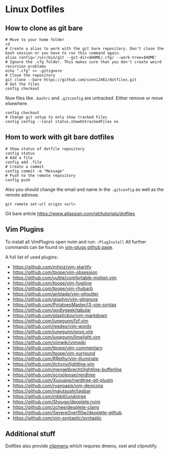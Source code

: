 # Linux Dotfiles

## How to clone as git bare

```
# Move to your home folder
cd
# Create a alias to work with the git bare repository. Don't close the bash session or you have to run this command again.
alias config='/usr/bin/git --git-dir=$HOME/.cfg/ --work-tree=$HOME'
# Ignore the .cfg folder. This makes sure that you don't create weird recursion problems
echo ".cfg" >> .gitignore
# Close the repository
git clone --bare https://github.com/conni2461/dotfiles.git
# Get the files
config checkout
```

Now files like `.bashrc` and `.gitconfig` are untracked. Either remove or move elsewhere.

```
config checkout
# Change git setup to only show tracked Files
config config --local status.showUntrackedFiles no
```

## Hom to work with git bare dotfiles

```
# Show status of dotfile repository
config status
# Add a file
config add .file
# Create a commit
config commit -m "Message"
# Push to the remote repository
config push
```

Also you should change the email and name in the `.gitconfig` as well as the remote adresse.

```
git remote set-url origin <url>
```

Git bare article https://www.atlassian.com/git/tutorials/dotfiles

## Vim Plugins

To install all VimPlugins open nvim and run: `:PlugInstall`
All further commands can be found on [vim-plugs github page](https://github.com/junegunn/vim-plug).

A full list of used plugins:

- https://github.com/mhinz/vim-startify
- https://github.com/tpope/vim-obsession
- https://github.com/yuttie/comfortable-motion.vim
- https://github.com/tpope/vim-fugitive
- https://github.com/tpope/vim-rhubarb
- https://github.com/airblade/vim-gitgutter
- https://github.com/gisphm/vim-gitignore
- https://github.com/PotatoesMaster/i3-vim-syntax
- https://github.com/godlygeek/tabular
- https://github.com/plasticboy/vim-markdown
- https://github.com/junegunn/fzf.vim
- https://github.com/reedes/vim-wordy
- https://github.com/junegunn/goyo.vim
- https://github.com/junegunn/limelight.vim
- https://github.com/vimwiki/vimwiki
- https://github.com/tpope/vim-commentary
- https://github.com/tpope/vim-surround
- https://github.com/RRethy/vim-illuminate
- https://github.com/itchyny/lightline.vim
- https://github.com/mengelbrecht/lightline-bufferline
- https://github.com/scrooloose/nerdtree
- https://github.com/Xuyuanp/nerdtree-git-plugin
- https://github.com/ryanoasis/vim-devicons
- https://github.com/majutsushi/tagbar
- https://github.com/mbbill/undotree
- https://github.com/Shougo/deoplete.nvim
- https://github.com/zchee/deoplete-clang
- https://github.com/SevereOverfl0w/deoplete-github
- https://github.com/vim-syntastic/syntastic


## Additional stuff

Dotfiles also provide [clipmenu](https://github.com/cdown/clipmenu) which requires dmenu, xsel and clipnotify.
